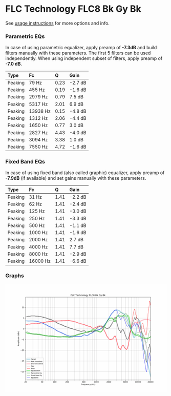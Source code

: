 # FLC Technology FLC8 Bk Gy Bk
See [usage instructions](https://github.com/jaakkopasanen/AutoEq#usage) for more options and info.

### Parametric EQs
In case of using parametric equalizer, apply preamp of **-7.3dB** and build filters manually
with these parameters. The first 5 filters can be used independently.
When using independent subset of filters, apply preamp of **-7.0 dB**.

| Type    | Fc       |    Q | Gain    |
|:--------|:---------|:-----|:--------|
| Peaking | 79 Hz    | 0.23 | -2.7 dB |
| Peaking | 455 Hz   | 0.19 | -1.6 dB |
| Peaking | 2979 Hz  | 0.79 | 7.5 dB  |
| Peaking | 5317 Hz  | 2.01 | 6.9 dB  |
| Peaking | 13938 Hz | 0.15 | -4.8 dB |
| Peaking | 1312 Hz  | 2.06 | -4.4 dB |
| Peaking | 1650 Hz  | 0.77 | 3.0 dB  |
| Peaking | 2827 Hz  | 4.43 | -4.0 dB |
| Peaking | 3094 Hz  | 3.38 | 1.0 dB  |
| Peaking | 7550 Hz  | 4.72 | -1.6 dB |

### Fixed Band EQs
In case of using fixed band (also called graphic) equalizer, apply preamp of **-7.9dB**
(if available) and set gains manually with these parameters.

| Type    | Fc       |    Q | Gain    |
|:--------|:---------|:-----|:--------|
| Peaking | 31 Hz    | 1.41 | -2.2 dB |
| Peaking | 62 Hz    | 1.41 | -2.4 dB |
| Peaking | 125 Hz   | 1.41 | -3.0 dB |
| Peaking | 250 Hz   | 1.41 | -3.3 dB |
| Peaking | 500 Hz   | 1.41 | -1.1 dB |
| Peaking | 1000 Hz  | 1.41 | -1.6 dB |
| Peaking | 2000 Hz  | 1.41 | 2.7 dB  |
| Peaking | 4000 Hz  | 1.41 | 7.7 dB  |
| Peaking | 8000 Hz  | 1.41 | -2.9 dB |
| Peaking | 16000 Hz | 1.41 | -6.6 dB |

### Graphs
![](./FLC%20Technology%20FLC8%20Bk%20Gy%20Bk.png)